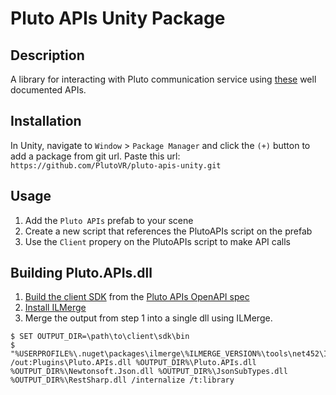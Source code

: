 # Pluto APIs Unity Package

## Description

A library for interacting with Pluto communication service using [these](https://app.swaggerhub.com/apis/Pluto-VR/pluto_apis) well documented APIs.

## Installation

In Unity, navigate to `Window` > `Package Manager` and click the `(+)` button to add a package from git url. Paste this url: `https://github.com/PlutoVR/pluto-apis-unity.git`

## Usage

1. Add the `Pluto APIs` prefab to your scene
1. Create a new script that references the PlutoAPIs script on the prefab
1. Use the `Client` propery on the PlutoAPIs script to make API calls

## Building Pluto.APIs.dll

1. [Build the client SDK](https://support.smartbear.com/swaggerhub/docs/apis/generating-code/client-sdk.html) from the [Pluto APIs OpenAPI spec](https://app.swaggerhub.com/apis/Pluto-VR/pluto_apis)
1. [Install ILMerge](https://github.com/dotnet/ILMerge#installation)
1. Merge the output from step 1 into a single dll using ILMerge.

```shell
$ SET OUTPUT_DIR=\path\to\client\sdk\bin
$ "%USERPROFILE%\.nuget\packages\ilmerge\%ILMERGE_VERSION%\tools\net452\ILMerge.exe" /out:Plugins\Pluto.APIs.dll %OUTPUT_DIR%\Pluto.APIs.dll %OUTPUT_DIR%\Newtonsoft.Json.dll %OUTPUT_DIR%\JsonSubTypes.dll %OUTPUT_DIR%\RestSharp.dll /internalize /t:library
```
